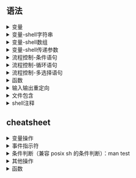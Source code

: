 ## 语法

<details>
<summary>变量</summary>

## 1. 定义

- 命令只能使用英文字母，数字和下划线，不能以数字开头，不能使用关键字(bash中输入help查看关键字)
- 定义变量时，变量名和等号之间不能有空格

```
var_name="hello,world"
```

## 2. 使用

- 使用一个定义过的变量，只需要再变量名前面加`$`符号即可，如：

  ```
  var_name="hello,world"
  echo $var_name
  ```

- 为变量名加`{}`可以帮助解释器识别变量边界，这是个可选的操作

  ```
  echo ${var_name}
  ```

- 修改变量值时不需要加`$`符号

  ```
  var_name="hello,Mr liu"
  ```

## 3. 只读变量

使用`readonly`命令可将变量定义为只读变量

```
my_url="www.baidu.com"
readonly my_url
my_url="www.google.com"  # error
```

## 4. 删除变量

使用`unset`命令可以删除变量

```
unset my_url
```

## 5. 变量类型

- **局部变量：**

  局部变量再当前脚本或命令中定义，仅在当前shell实例中有效，其他shell启动的程序不能访问局部变量

- **环境变量：**

  所有程序都可以访问环境变量，许多程序靠环境变量保证其正常运行。必要时shell脚本可以定义环境变量

- **shell变量：**

  shell变量是由shell程序设置的特殊变量。shell变量中有一部分是环境变量，有一部分是局部变量，这些变量保证了shell的正常运行

</details>

<details>
<summary>变量-shell字符串</summary>

字符串和数组是shell编程中最常用的两种的数据类型。

## 1. 单引号和双引号

字符串可以用单引号，也可以用双引号。但单引号和双引号的使用有些许不同

### 1.1 单引号

```
str='this is string'
```

单引号的限制：

- 单引号里的任何字符都会原样输出，单引号字符串中的变量是无效的
- 单引号字符串中不能出现单独一个单引号（即使对单引号使用转义符也不行）。但可嵌套成对出现，可以作为拼接字符串使用

```
your_name="runoob"
greeting_2='hello, '$your_name'!'
greeting_3='hello, ${your_name}!'
echo $greeting_2 $greeting_3
```

输出结果：

```
hello, runoob! hello, ${your_name}!
```

### 1.2 双引号

双引号的优点：

- 双引号中的变量自动解析
- 双引号中转义字符自动解析

```
str="hello, i know you are \"$your_name\"!\n"
echo -e $str

str2="hello, "$your_name"!"
str3="hello, $your_name!"
echo $str2 $str3
```

输出结果：

```
hello, i know you are "runoob"!
hello, runoob! hello, runoob!
```

## 2. 获取字符串长度

```
str="abcd"
echo ${#str}  #输出 4
```

## 3. 截取子字符串

```
str="runoob is a great site"
echo ${str:1:4} #从字符串第2个字符开始截取4个字符
```

输出结果：

```
unoo
```

截取子字符串的方法：

- 1. `#` 和 `##` 截取

  `#`、`##` 表示从左边开始删除。一个 `#` 表示从左边开始删除到第一个指定的字符；两个 `##` 表示从左边开始删除到最后一个指定的字符

- 2. `%` 和 `%%` 截取

  `%`、`%%` 表示从左边开始删除。一个 `%` 表示从左边开始删除到第一个指定的字符；两个 `%%` 表示从左边开始删除到最后一个指定的字符

- 3. 指定范围截取

  - `echo $(var:0:5)` 表示从左边第一个字符开始，5表示截取的字符总个数
  - `echo $(var:7)` 表示从左边第8个字符开始，一直到结束
  - `echo $(var:0-7:3)` 表示从右边算起第7个字符开始，3表示截取的字符总个数
  - `echo $(var:0-7)` 表示从右边第7个字符开始，一直到结束

## 4. 查找子字符串


```
str="runoob is a great site"
echo `expr index "$string" io` #输出 4
```

注：反引号包起来的字串被视为命令在终端执行

</details>

<details>
<summary>变量-shell数组</summary>

bash支持一维数组（不支持多维数组），并且没有限定数组大小

数组元素下标从0开始编号，下标可以是整数或算术表达式，其值应大于或等于0

## 1. 定义数组

shell中，用括号表示数组，数组元素用"空格"符号分割开。定义数组的一般形式为：

```
数组名=(值1 值2 ... 值n)
```

例如：

```
array_name=(value0 value1 value2 value3)
```

也可以单独定义数组每个分量：

```
array_name[0]=value0
array_name[1]=value1
array_name[n]=valuen
```

可以不适用连续下标，并且下标的范围没有限制

## 2. 使用数组

使用数组元素值的一般格式是：

```
$数组名[下标]
```

例如：

```
valuen=${array_name[n]}
```

使用`@`符号可以获取数组中的所有元素，例如：

```
echo ${array_name[@]}
```

## 3. 获取数组长度

获取数组长度与获取字符串长度的方法相同，例如：

```
# 取得数组元素的个数
length=${#array_name[@]}
# 或者
length=${#array_name[*]}

# 取得数组单个元素的长度
lengthn=${#array_name[n]}
```

</details>

<details>
<summary>变量-shell传递参数</summary>

## 一、脚本内获取参数

脚本内获取参数的方式是`$n`，n代表一个数字，0为执行的文件名，1为第一个参数，2为第二个参数，以此类推...大于等于10的参数，需要加大括号，如`${10}`

## 二、脚本内与参数相关的其他特殊符号

| 参数处理 | 说明 |
| --- | --- |
| $# | 传递到脚本的参数个数 |
| $* | 以单字符串形式显示所有参数, 同$@ |
| $$ | 脚本运行的当前进程ID号 |
| $! | 后台运行的最后一个进程的ID号 |
| $- | 显示shell使用的当前选项 |
| $? | 显示最后命令的退出状态，0表示没有错误 |

### 1. `$*`和`$@`的区别：

- 相同点：都是引用所有参数
- 不同点：只有再双引号中体现出来。假设再脚本运行时写了三个参数1,2,3，则"*"等价于"1 2 3"(传递了一个参数)，而"@"等价于"1" "2" "3"(传递了三个参数)

执行下面脚本：
```
for i in "$*"; do 
    echo $i
done

for i in "$@"; do
    echo $i
done
```
输出结果如下：
```
1 2 3
1
2
3
```

## 三、实例

脚本：
```
#!/bin/bash

echo "shell传递参数";
echo "执行的文件名：$0";
echo "第一个参数：$1";
echo "第二个参数：$2";
echo "第三个参数：$3";

echo "参数个数：$#";
echo "*输出所有参数：$*";
echo "@输出所有参数：$@";
echo "脚本运行的当前进程ID号：$$";
echo "后台运行的最后一个进程的ID号：$!";
echo "显示shell使用的当前选项：$-";
echo "显示命令的退出状态：$?";
```

执行脚本，得到以下结果：
```
./test.sh arg1 arg2 arg3 arg4

shell传递参数
执行的文件名：./test.sh
第一个参数：arg1
第二个参数：arg2
第三个参数：arg3
参数个数：4
*输出所有参数：arg1 arg2 arg3 arg4
@输出所有参数：arg1 arg2 arg3 arg4
脚本运行的当前进程ID号：11085
后台运行的最后一个进程的ID号：
显示shell使用的当前选项：hB
显示命令的退出状态：0
```

</details>

<details>
<summary>流程控制-条件语句</summary>

### 1. if

```
if condition
then 
    command
    command
fi
```

写成一行：

```
if [ condition ]; then command; command; fi;
```

### 2. if-else

```
if condition
then 
    command
    command
else
    command
fi
```

### 3. if-elif-else

```
if condition
then 
    command
    command
elif condition
then
    command
    command
else
    command
fi
```

</details>

<details>
<summary>流程控制-循环语句</summary>

### 1. for

```
for var in item1 item2 ... itemN
do 
    command
    command
done
```

写成一行：

```
for var in item1 item2 ... itemN; do command; command; done;
```

### 2. while

```
while condition
do 
    command
    command
done
```

### 3. until

util循环执行一系列命令直到条件为true时停止

```
until condition
do 
    command
    command
done
```

### 4. break和continue

break命令跳出所有循环

continue命令仅仅跳出当前循环


</details>

<details>
<summary>流程控制-多选择语句</summary>

### 1. case

```
case 值 in
模式1)
    command
    command
    ;;
模式2)
    command
    command
    ;;
esac
```

例：下面脚本提示输入1到4，与每一种模式进行匹配：

```
echo '输入1到4之间的数字：'
echo '你输入的数字为：'
read aNum
case $aNum in
    1) echo '你选择了 1'
    ;;
    2) echo '你选择了 2'
    ;;
    3) echo '你选择了 3'
    ;;
    4) echo '你选择了 4'
    ;;
    *) echo '你没有输入1到4之间的数字'
    ;;
esac
```

</details>

<details>
<summary>函数</summary>

## 一、定义

shell中函数定义格式如下：
```
[ function ] funname [()]
{
    action;

    [return int;]
}
```

说明：
- 可以使用关键词`function fun()`定义，也可以直接`fun()`定义，不带任何参数
- 参数返回：可以显式加`return`返回；如果不加，将以最后一条命令运行结果作为返回值。`return`后跟数值n(0~255)
- 所有函数在使用前必须定义。必须将函数放在脚本开始部分，直至shell解释器首次发现它时，才可以使用

## 二、参数

函数参数的使用和shell脚本参数的使用相同，见[shell传递参数](shell_passing_arg.md)

## 三、实例

```
funWithReturn(){
    echo "hello, world"
    return 0
}

funWithParam(){
    echo "第一个参数为 $1 "
    echo "第二个参数为 $2 "
    echo "第十个参数为 ${10} "
    echo "第十一个参数为 ${11} "
    echo "参数共有 $# 个"
    echo "作为一个字符串输出所有参数 $* "
}

funWithReturn 
echo "funWithReturn命令的结果为 $? "

funWithParam 1 2 3 4 5 6 7 8 9 34 73
```

输出：

```
hello, world
funWithReturn命令的结果为 0
第一个参数为 1
第二个参数为 2
第十个参数为 34
第十一个参数为 73
参数共有 11 个
作为一个字符串输出所有参数 1 2 3 4 5 6 7 8 9 34 73
```

</details>

<details>
<summary>输入输出重定向</summary>

| 命令 | 说明 | 举例 |
| --- | --- | --- |
| command > file | 输出重定向到file | who > user |
| command < file | 输入重定向到file | wc -l user |
| command >> file | 输出追加到file末尾 | echo "end of file" > user |
| n > file | 将文件描述符为n的文件重定向到file | command 2 > file |
| n >> file | 将文件描述符为n的文件追加的方式重定向到file | command 2 >> file |
| n >& m | 将输出文件m和n合并 | command > file 2>&1 标准输出和标准错误合并重定向到file |
| n <& m | 将输入文件m和n合并 |  |
| << tag | 将开始标记tag和结束标记tag之间的内容作为输入 |  |

linux下，每个命令运行时都会打开三个文件：
- 标准输入文件(stdin)：stdin文件描述符为0
- 标准输出文件(stdout)：stdout文件描述符为1
- 标准错误文件(stderr)：stderr文件描述符为2

## Here Document

`Here Document`是shell中一种特殊的重定向方式。用来将输入重定向到一个交互式shell脚本或程序，其基本形式如下：
```
command << delimiter
    document
delimiter
```

**Note:**
- 结尾的delimiter一定要顶格写，前面不能有任何字符，后面也不能有任何字符，包括空格和tab

示例：
```
wc -l << EOF
    欢迎学习
    shell
    哈哈哈！
EOF
```

## `/dev/null`文件

`/dev/null`是一个特殊文件，写入到它的内容都会被丢弃；如果尝试从该文件读取内容，那么什么也读不到

```
command > /dev/null  # 将输出重定向到/dev/null
command > /dev/null 2>&1  # 丢弃stdout和stderr
```

</details>

<details>
<summary>文件包含</summary>

shell也可以包含外部脚本，这样可以很方便的封装一些公用代码

两种方式：
```
. filename
或
source filename
```

## 实例

test1.sh:
```
url="www.baidu.com"
```

test2.sh:
```
#!/bin/bash

. ./test1.sh
# 或 source ./test1.sh

echo "url=$url"
```

**Note:**
> 被包含的文件可以没有可执行权限

</details>

<details>
<summary>shell注释</summary>

## 1. 单行注释

以`#`开头的行是注释

开发过程中，如果遇到大段的代码需要临时注释起来，可以讲这段临时代码封装为函数

## 2. 多行注释

```
:<<EOF
注释内容...
注释内容...
注释内容...
EOF
```

EOF还可以使用其他符号：

```
:<<'
注释内容...
注释内容...
注释内容...
'

:<<!
注释内容...
注释内容...
注释内容...
!
```
</details>

## cheatsheet

<details>
<summary>变量操作</summary>

| 命令 | 说明 |
| --- | --- |
| `varname=value           `| 定义变量 |
| varname=value command     | 定义子进程变量并执行子进程 |
| echo $varname             | 查看变量内容 |
| echo $$                   | 查看当前 shell 的进程号 |
| echo $!                   | 查看最近调用的后台任务进程号 |
| echo $?                   | 查看最近一条命令的返回码 |
| export VARNAME=value      | 设置环境变量（将会影响到子进程） |
| <code>array[0]=valA <br /> array[1]=valB <br /> array[2]=valC</code> | 定义数组 |
| array=([0]=valA [1]=valB [2]=valC)   | 另一种方式 |
| array=(valA valB valC)               | 另一种方式 |
| ${array[i]}               | 取得数组中的元素 |
| ${#array[@]}              | 取得数组的长度 |
| ${#array[i]}              | 取得数组中某个变量的长度 |
| declare -a                | 查看所有数组 |
| declare -f                | 查看所有函数 |
| declare -F                | 查看所有函数，仅显示函数名 |
| declare -i                | 查看所有整数 |
| declare -r                | 查看所有只读变量 |
| declare -x                | 查看所有被导出成环境变量的东西 |
| declare -p varname        | 输出变量是怎么定义的（类型+值） |
| ${varname:-word}          | 如果变量不为空则返回变量，否则返回 word |
| ${varname:=word}          | 如果变量不为空则返回变量，否则赋值成 word 并返回 |
| ${varname:?message}       | 如果变量不为空则返回变量，否则打印错误信息并退出 |
| ${varname:+word}          | 如果变量不为空则返回 word，否则返回 null |
| ${varname:offset:len}     | 取得字符串的子字符串 |
| ${variable#pattern}       | 如果变量头部匹配 pattern，则删除最小匹配部分返回剩下的 |
| ${variable##pattern}      | 如果变量头部匹配 pattern，则删除最大匹配部分返回剩下的 |
| ${variable%pattern}       | 如果变量尾部匹配 pattern，则删除最小匹配部分返回剩下的 |
| ${variable%%pattern}      | 如果变量尾部匹配 pattern，则删除最大匹配部分返回剩下的 |
| ${variable/pattern/str}   | 将变量中第一个匹配 pattern 的替换成 str，并返回 |
| ${variable//pattern/str}  | 将变量中所有匹配 pattern 的地方替换成 str 并返回 |
| ${#varname}               | 返回字符串长度 |
| *(patternlist)            | 零次或者多次匹配 |
| +(patternlist)            | 一次或者多次匹配 |
| ?(patternlist)            | 零次或者一次匹配 |
| @(patternlist)            | 单词匹配 |
| !(patternlist)            | 不匹配 |
| array=($text)             | 按空格分隔 text 成数组，并赋值给变量 |
| IFS="/" array=($text)     | 按斜杆分隔字符串 text 成数组，并赋值给变量 |
| text="${array[*]}"        | 用空格链接数组并赋值给变量 |
| text=$(IFS=/; echo "${array[*]}")  | 用斜杠链接数组并赋值给变量 |
| A=( foo bar "a  b c" 42 ) | 数组定义 |
| B=("${A[@]:1:2}")         | 数组切片：B=( bar "a  b c" ) |
| C=("${A[@]:1}")           | 数组切片：C=( bar "a  b c" 42 ) |
| echo "${B[@]}"            | bar a  b c |
| echo "${B[1]}"            | a  b c |
| echo "${C[@]}"            | bar a  b c 42 |
| echo "${C[@]: -2:2}"      | a  b c 42  减号前的空格是必须的 |
| $(UNIX command)           | 运行命令，并将标准输出内容捕获并返回 |
| varname=$(id -u user)     | 将用户名为 user 的 uid 赋值给 varname 变量 |
| num=$(expr 1 + 2)         | 兼容 posix sh 的计算，使用 expr 命令计算结果 |
| num=$(expr $num + 1)      | 数字自增 |
| expr 2 \* \( 2 + 3 \)     | 兼容 posix sh 的复杂计算，输出 10 |
| num=$((1 + 2))            | 计算 1+2 赋值给 num，使用 bash 独有的 $((..)) 计算 |
| num=$(($num + 1))         | 变量递增 |
| num=$((num + 1))          | 变量递增，双括号内的 $ 可以省略 |
| num=$((1 + (2 + 3) * 2))  | 复杂计算 |

</details>


<details>
<summary>事件指示符</summary>

| 命令 | 说明 |
| --- | --- |
| !!                  | 上一条命令 |
| !^                  | 上一条命令的第一个单词 |
| !:n                 | 上一条命令的第n个单词 |
| !:n-$               | 上一条命令的第n个单词到最后一个单词 |
| !$                  | 上一条命令的最后一个单词 |
| !-n:$               | 上n条命令的最后一个单词 |
| !string             | 最近一条包含string的命令 |
| !^string1^string2   | 最近一条包含string1的命令, 快速替换string1为string2 |
| !#                  | 本条命令之前所有的输入内容 |
| !#:n                | 本条命令之前的第n个单词, 快速备份cp /etc/passwd !#:1.bak |

</details>

<details>
<summary>条件判断（兼容 posix sh 的条件判断）：man test</summary>

| 命令 | 说明 |
| --- | --- |
| statement1 && statement2  | and 操作符 |
| <code>statement1 \|\| statement2</code>  | or 操作符 |
| exp1 -a exp2              | exp1 和 exp2 同时为真时返回真（POSIX XSI扩展） |
| exp1 -o exp2              | exp1 和 exp2 有一个为真就返回真（POSIX XSI扩展） |
| ( expression )            | 如果 expression 为真时返回真，输入注意括号前反斜杆 |
| ! expression              | 如果 expression 为假那返回真 |
| str1 = str2               | 判断字符串相等，如 [ "$x" = "$y" ] && echo yes |
| str1 != str2              | 判断字符串不等，如 [ "$x" != "$y" ] && echo yes |
| str1 < str2               | 字符串小于，如 [ "$x" \< "$y" ] && echo yes |
| str2 > str2               | 字符串大于，注意 < 或 > 是字面量，输入时要加反斜杆 |
| -n str1                   | 判断字符串不为空（长度大于零） |
| -z str1                   | 判断字符串为空（长度等于零） |
| -a file                   | 判断文件存在，如 [ -a /tmp/abc ] && echo "exists" |
| -d file                   | 判断文件存在，且该文件是一个目录 |
| -e file                   | 判断文件存在，和 -a 等价 |
| -f file                   | 判断文件存在，且该文件是一个普通文件（非目录等） |
| -r file                   | 判断文件存在，且可读 |
| -s file                   | 判断文件存在，且尺寸大于0 |
| -w file                   | 判断文件存在，且可写 |
| -x file                   | 判断文件存在，且执行 |
| -N file                   | 文件上次修改过后还没有读取过 |
| -O file                   | 文件存在且属于当前用户 |
| -G file                   | 文件存在且匹配你的用户组 |
| file1 -nt file2           | 文件1 比 文件2 新 |
| file1 -ot file2           | 文件1 比 文件2 旧 |
| num1 -eq num2             | 数字判断：num1 == num2 |
| num1 -ne num2             | 数字判断：num1 != num2 |
| num1 -lt num2             | 数字判断：num1 < num2 |
| num1 -le num2             | 数字判断：num1 <= num2 |
| num1 -gt num2             | 数字判断：num1 > num2 |
| num1 -ge num2             | 数字判断：num1 >= num2 |

</details>

<details>
<summary>其他操作</summary>

| 命令 | 说明 | 备注 |
| --- | --- | --- |
| **环境变量** |  |  |
| **算术运算符** |  |  |
| `+` | 加法 | \`expr a + b\` |
| `-` | 减法 | \`expr a - b\` |
| `*` | 乘法 | \`expr a * b\` |
| `%` | 取余 | \`expr a % b\` |
| `=` | 赋值 | a=$b 将变量b的值赋给a |
| `==` | 相等 | [ $a == $b ] 比较a和b两个的值 |
| `!=` | 不相等 | [ $a != $b ] 比较a和b两个的值 |
| **关系运算符** | | |
| `-eq` | 检测两个数是否相等 | [ $a -eq $b ] |
| `-ne` | 检测两个数是否不相等 | [ $a -ne $b ] |
| `-gt` | 检测左边的数是否大于右边的 | [ $a -gt $b ] |
| `-lt` | 检测左边的数是否小于右边的 | [ $a -lt $b ] |
| `-ge` | 检测左边的数是否大于等于右边的 | [ $a -ge $b ] |
| `-le` | 检测左边的数是否小于等于右边的 | [ $a -le $b ] |
| **布尔运算符** |  |  |
| `!` | 非运算 | [ ! false ] 返回true |
| `-o` | 或运算 | [ $a -lt 20 -o $b -gt 100 ] |
| `-a` | 与运算 | [ $a -lt 20 -a $b -gt 100 ] |
| **逻辑运算符** |  |  |
| `&&` | AND | [ $a -lt 100 && $b -gt 100 ] |
| <code>\|\|</code> | OR | [ $a -lt 100 \|\| $b -gt 100 ] |
| **字符串运算符** |  |  |
| `=` | 检测两个字符串是否相等 | [ $a = $b $a == $b可以表达同样的效果 ] |
| `!=` | 检测两个字符串是否不相等 | [ $a != $b ] |
| `str1 > str2` | str1排列在str2之后 | "<"号需要用引号引起来或者用反斜杠转义，否则会被解释为重定向操作符 |
| `str1 < str2` | str1排列在str2之前 | ">"号需要用引号引起来或者用反斜杠转义，否则会被解释为重定向操作符 |
| `-z` | 检测字符串长度是否为0 | [ -z $a ] | 
| `-n` | 检测字符串长度大于零 | [ -n $a ] |
| `$` | 检测字符串是否为空，不为空返回true | [ $a ]返回true |
| **测试文件表达式** |  |  |
| `file1 -ef file2` | file1和file2拥有相同的索引号(硬链接链接的两个文件) |  |
| `file1 -nt file2` | file1新于file2 |  |
| `file1 -ot file2` | file1早于file2 |  |
| `-b file` | file存在并且是一个块设备文件 |  |
| `-c file` | file存在并且是一个字符设备文件 |  |
| `-d file` | file存在并且是一个目录 |  |
| `-e file` | file存在|  |
| `-f file` | file存在并且是一个普通文件 |  |
| `-g file` | file存在并且设置了组ID |  |
| `-G file` | file存在并且由有效组ID拥有 |  |
| `-k file` | file存在并且设置了"sticky bit" |  |
| `-L file` | file存在并且是一个符号链接 |  |
| `-O file` | file存在并且由有效用户ID拥有 |  |
| `-p file` | file存在并且是一个命令管道 |  |
| `-r file` | file存在并且并且可读 |  |
| `-s file` | file存在且其长度大于零 |  |
| `-S file` | file存在并且是一个网络socket |  |
| `-t fd` | fd是一个定向到终端/从终端定向的文件描述符 | 可以被用来决定是否重定向了标准输入/输出错误 |
| `-u file` | file存在并且设置了setuid位 |  |
| `-w file` | file存在并且可写（有效用户拥有可写权限）|  |
| `-x file` | file存在并且可执行（有效用户有执行/搜索权限）|  |

</details>


<details>
<summary>函数</summary>

# 定义一个新函数
```
function myfunc() {
    # $1 代表第一个参数，$N 代表第 N 个参数
    # $# 代表参数个数
    # $0 代表被调用者自身的名字
    # $@ 代表所有参数，类型是个数组，想传递所有参数给其他命令用 cmd "$@" 
    # $* 空格链接起来的所有参数，类型是字符串
    {shell commands ...}
}
```

myfunc                    # 调用函数 myfunc 
myfunc arg1 arg2 arg3     # 带参数的函数调用
myfunc "$@"               # 将所有参数传递给函数
myfunc "${array[@]}"      # 将一个数组当作多个参数传递给函数
shift                     # 参数左移

unset -f myfunc           # 删除函数
declare -f                # 列出函数定义
